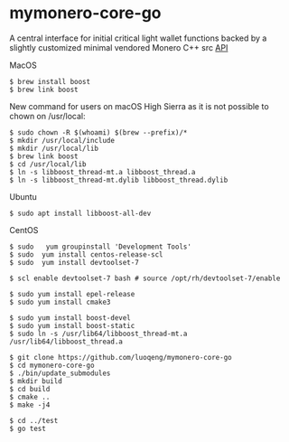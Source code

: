 # mymonero-core-go
A central interface for initial critical light wallet functions backed by a slightly customized minimal vendored Monero C++ src [API](https://github.com/luoqeng/mymonero-core-cpp/blob/3735027216/README.md)

MacOS
```
$ brew install boost
$ brew link boost
```

New command for users on macOS High Sierra as it is not possible to chown on /usr/local:
```
$ sudo chown -R $(whoami) $(brew --prefix)/*
$ mkdir /usr/local/include
$ mkdir /usr/local/lib
$ brew link boost
$ cd /usr/local/lib
$ ln -s libboost_thread-mt.a libboost_thread.a
$ ln -s libboost_thread-mt.dylib libboost_thread.dylib
```

Ubuntu
```
$ sudo apt install libboost-all-dev
```

CentOS
```
$ sudo   yum groupinstall 'Development Tools'
$ sudo  yum install centos-release-scl
$ sudo  yum install devtoolset-7

$ scl enable devtoolset-7 bash # source /opt/rh/devtoolset-7/enable

$ sudo yum install epel-release
$ sudo yum install cmake3

$ sudo yum install boost-devel
$ sudo yum install boost-static
$ sudo ln -s /usr/lib64/libboost_thread-mt.a /usr/lib64/libboost_thread.a
```

```
$ git clone https://github.com/luoqeng/mymonero-core-go
$ cd mymonero-core-go
$ ./bin/update_submodules
$ mkdir build
$ cd build
$ cmake ..
$ make -j4

$ cd ../test
$ go test
```
